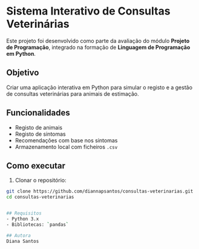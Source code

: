 # Sistema Interativo de Consultas Veterinárias

Este projeto foi desenvolvido como parte da avaliação do módulo **Projeto de Programação**, integrado na formação de **Linguagem de Programação em Python**.

## Objetivo

Criar uma aplicação interativa em Python para simular o registo e a gestão de consultas veterinárias para animais de estimação.

## Funcionalidades
- Registo de animais
- Registo de sintomas
- Recomendações com base nos sintomas
- Armazenamento local com ficheiros `.csv`

## Como executar

1. Clonar o repositório:

```bash
git clone https://github.com/diannapsantos/consultas-veterinarias.git
cd consultas-veterinarias


## Requisitos
- Python 3.x
- Bibliotecas: `pandas`

## Autora
Diana Santos



